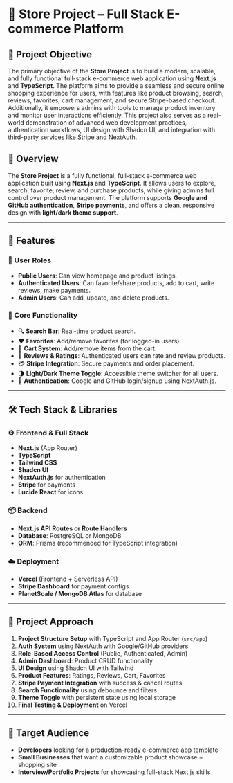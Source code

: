# 🛒 Store Project – Full Stack E-commerce Platform

## 🎯 Project Objective

The primary objective of the **Store Project** is to build a modern, scalable, and fully functional full-stack e-commerce web application using **Next.js** and **TypeScript**. The platform aims to provide a seamless and secure online shopping experience for users, with features like product browsing, search, reviews, favorites, cart management, and secure Stripe-based checkout. Additionally, it empowers admins with tools to manage product inventory and monitor user interactions efficiently. This project also serves as a real-world demonstration of advanced web development practices, authentication workflows, UI design with Shadcn UI, and integration with third-party services like Stripe and NextAuth.

## 📌 Overview

The **Store Project** is a fully functional, full-stack e-commerce web application built using **Next.js** and **TypeScript**. It allows users to explore, search, favorite, review, and purchase products, while giving admins full control over product management. The platform supports **Google and GitHub authentication**, **Stripe payments**, and offers a clean, responsive design with **light/dark theme support**.

---

## 🌟 Features

### 👤 User Roles

- **Public Users**: Can view homepage and product listings.
- **Authenticated Users**: Can favorite/share products, add to cart, write reviews, make payments.
- **Admin Users**: Can add, update, and delete products.

### 🧩 Core Functionality

- 🔍 **Search Bar**: Real-time product search.
- ❤️ **Favorites**: Add/remove favorites (for logged-in users).
- 🛒 **Cart System**: Add/remove items from the cart.
- 💬 **Reviews & Ratings**: Authenticated users can rate and review products.
- 💳 **Stripe Integration**: Secure payments and order placement.
- 🌗 **Light/Dark Theme Toggle**: Accessible theme switcher for all users.
- 🔐 **Authentication**: Google and GitHub login/signup using NextAuth.js.

---

## 🛠️ Tech Stack & Libraries

### ⚙️ Frontend & Full Stack

- **Next.js** (App Router)
- **TypeScript**
- **Tailwind CSS**
- **Shadcn UI**
- **NextAuth.js** for authentication
- **Stripe** for payments
- **Lucide React** for icons

### 📦 Backend

- **Next.js API Routes or Route Handlers**
- **Database**: PostgreSQL or MongoDB
- **ORM**: Prisma (recommended for TypeScript integration)

### ☁️ Deployment

- **Vercel** (Frontend + Serverless API)
- **Stripe Dashboard** for payment configs
- **PlanetScale / MongoDB Atlas** for database

---

## 🧭 Project Approach

1. **Project Structure Setup** with TypeScript and App Router (`src/app`)
2. **Auth System** using NextAuth with Google/GitHub providers
3. **Role-Based Access Control** (Public, Authenticated, Admin)
4. **Admin Dashboard**: Product CRUD functionality
5. **UI Design** using Shadcn UI with Tailwind
6. **Product Features**: Ratings, Reviews, Cart, Favorites
7. **Stripe Payment Integration** with success & cancel routes
8. **Search Functionality** using debounce and filters
9. **Theme Toggle** with persistent state using local storage
10. **Final Testing & Deployment** on Vercel

---

## 🎯 Target Audience

- **Developers** looking for a production-ready e-commerce app template
- **Small Businesses** that want a customizable product showcase + shopping site
- **Interview/Portfolio Projects** for showcasing full-stack Next.js skills